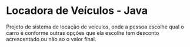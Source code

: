 # Locadora de Veículos - Java
 Projeto de sistema de locação de veículos, onde a pessoa escolhe qual o carro e conforme outras opções que ela escolhe tem desconto acrescentado ou não ao o valor final. 
